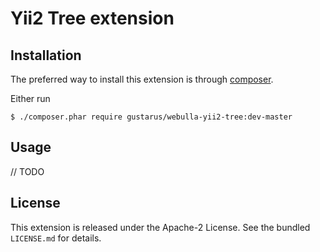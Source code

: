 Yii2 Tree extension
===========

## Installation

The preferred way to install this extension is through [composer](http://getcomposer.org/download/).

Either run

```
$ ./composer.phar require gustarus/webulla-yii2-tree:dev-master
```

## Usage

// TODO

## License

This extension is released under the Apache-2 License. See the bundled `LICENSE.md` for details.